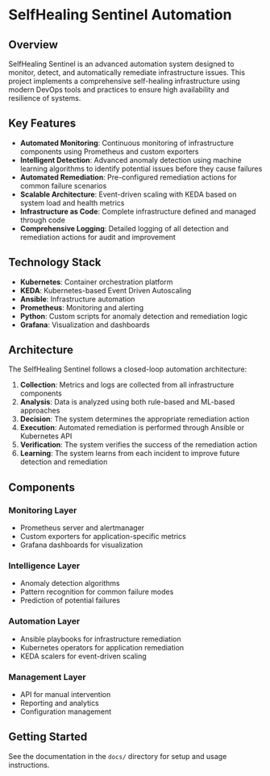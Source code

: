 # SelfHealing Sentinel Automation

## Overview
SelfHealing Sentinel is an advanced automation system designed to monitor, detect, and automatically remediate infrastructure issues. This project implements a comprehensive self-healing infrastructure using modern DevOps tools and practices to ensure high availability and resilience of systems.

## Key Features

- **Automated Monitoring**: Continuous monitoring of infrastructure components using Prometheus and custom exporters
- **Intelligent Detection**: Advanced anomaly detection using machine learning algorithms to identify potential issues before they cause failures
- **Automated Remediation**: Pre-configured remediation actions for common failure scenarios
- **Scalable Architecture**: Event-driven scaling with KEDA based on system load and health metrics
- **Infrastructure as Code**: Complete infrastructure defined and managed through code
- **Comprehensive Logging**: Detailed logging of all detection and remediation actions for audit and improvement

## Technology Stack

- **Kubernetes**: Container orchestration platform
- **KEDA**: Kubernetes-based Event Driven Autoscaling
- **Ansible**: Infrastructure automation
- **Prometheus**: Monitoring and alerting
- **Python**: Custom scripts for anomaly detection and remediation logic
- **Grafana**: Visualization and dashboards

## Architecture

The SelfHealing Sentinel follows a closed-loop automation architecture:

1. **Collection**: Metrics and logs are collected from all infrastructure components
2. **Analysis**: Data is analyzed using both rule-based and ML-based approaches
3. **Decision**: The system determines the appropriate remediation action
4. **Execution**: Automated remediation is performed through Ansible or Kubernetes API
5. **Verification**: The system verifies the success of the remediation action
6. **Learning**: The system learns from each incident to improve future detection and remediation

## Components

### Monitoring Layer
- Prometheus server and alertmanager
- Custom exporters for application-specific metrics
- Grafana dashboards for visualization

### Intelligence Layer
- Anomaly detection algorithms
- Pattern recognition for common failure modes
- Prediction of potential failures

### Automation Layer
- Ansible playbooks for infrastructure remediation
- Kubernetes operators for application remediation
- KEDA scalers for event-driven scaling

### Management Layer
- API for manual intervention
- Reporting and analytics
- Configuration management

## Getting Started

See the documentation in the `docs/` directory for setup and usage instructions.